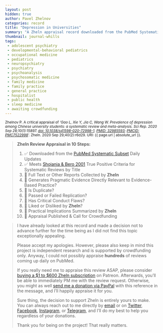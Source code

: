```yaml
---
layout: post
hidden: true
author: Pavel Zhelnov
categories: record
title: "Depression in Universities"
summary: "A Zheln appraisal record downloaded from the PubMed Systematic Subset daily updates."
thumbnail: journal-whills
tags:
 - adolescent psychiatry
 - developmental-behavioral pediatrics
 - occupational medicine
 - pediatrics
 - neuropsychiatry
 - psychiatry
 - psychoanalysis
 - psychosomatic medicine
 - family medicine
 - family practice
 - general practice
 - hospitalist
 - public health
 - sleep medicine
 - awaiting crowdfunding
---
```


<small id="citation">Zhelnov P. A critical appraisal of _‘Gao L, Xie Y, Jia C, Wang W. Prevalence of depression among Chinese university students: a systematic review and meta-analysis. Sci Rep. 2020 Sep 28;10(1):15897. [doi: 10.1038/s41598-020-72998-1](https://doi.org/10.1038/s41598-020-72998-1). [PMID: 32985593](https://pubmed.gov/32985593); [PMCID: PMC7522998](https://ncbi.nlm.nih.gov/pmc/PMC7522998)’._ Zheln. 2020 Sep 29;40(2):r6d29. URI: {{ page.url | absolute_url }}.</small>

> **Zheln Review Appraisal in 10 Steps:**
>
> 1. ✅ Downloaded from the [PubMed Systematic Subset](https://github.com/p1m-ortho/qs-global-ortho-search-queries/blob/global-sr-query/README.md) Daily Updates
> 2. ✅ Meets [Shojania & Bero 2001](https://www.researchgate.net/publication/11820967_Taking_Advantage_of_the_Explosion_of_Systematic_Reviews_An_Efficient_MEDLINE_Search_Strategy) True Positive Criteria for Systematic Reviews by Title
> 3. 🔄 Full Text or Other Reports Collected by **Zheln**
> 4. 🔄 Generates Pragmatic Evidence Directly Relevant to Evidence-Based Practice?
> 5. 🔄 Is Duplicate?
> 6. 🔄 Passed or Failed Replication?
> 7. 🔄 Has Critical Conduct Flaws?
> 8. 🔄 Liked or Disliked by **Zheln**?
> 9. 🔄 Practical Implications Summarized by **Zheln**
> 10. 🔄 Appraisal Published & Call for Crowdfunding

> I have already looked at this record and made a decision not to advance further for the time being as I did not find this topic exceptionally appealing.
>
> Please accept my apologies. However, please also keep in mind this project is independent research and is supported by crowdfunding only. Anyway, I could not possibly appraise **hundreds** of reviews coming up daily on PubMed.
> 
> If you really need me to appraise this review ASAP, please consider [buying a $1 to $600 Zheln subscription](https://patreon.com/zheln) on Patreon. Afterwards, you’ll be able to immediately PM me with the review request. Otherwise, you might as well [send me a donation via PayPal](https://paypal.me/pjelnov) with this reference in the message, and I’ll happily appraise it for you.
> 
> Sure thing, the decision to support Zheln is entirely yours to make. You can always reach out to me directly by [email](mailto:pavel@zheln.com) or on [Twitter](https://twitter.com/drzhelnov), [Facebook](https://facebook.com/drzhelnov), [Instagram](https://instagram.com/igzheln), or [Telegram](https://t.me/drzhelnov), and I’ll do my best to help you regardless of your donations.
> 
> Thank you for being on the project! That really matters.
